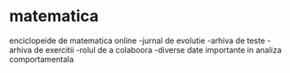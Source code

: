 # matematica
enciclopeide de matematica online 
-jurnal de evolutie 
-arhiva de teste
-arhiva de exercitii 
-rolul de a colaboora
-diverse date importante in analiza comportamentala
